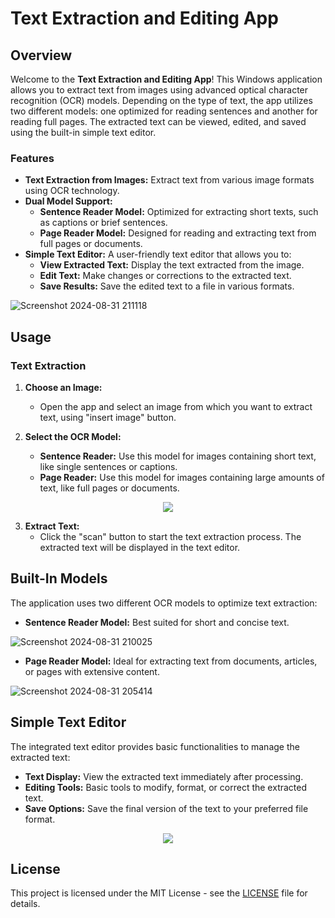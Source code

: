 # Text Extraction and Editing App

## Overview

Welcome to the **Text Extraction and Editing App**! This Windows application allows you to extract text from images using advanced optical character recognition (OCR) models. Depending on the type of text, the app utilizes two different models: one optimized for reading sentences and another for reading full pages. The extracted text can be viewed, edited, and saved using the built-in simple text editor.

### Features

- **Text Extraction from Images:** Extract text from various image formats using OCR technology.
- **Dual Model Support:**
  - **Sentence Reader Model:** Optimized for extracting short texts, such as captions or brief sentences.
  - **Page Reader Model:** Designed for reading and extracting text from full pages or documents.
- **Simple Text Editor:** A user-friendly text editor that allows you to:
  - **View Extracted Text:** Display the text extracted from the image.
  - **Edit Text:** Make changes or corrections to the extracted text.
  - **Save Results:** Save the edited text to a file in various formats.

![Screenshot 2024-08-31 211118](https://github.com/user-attachments/assets/88fcc993-4be5-416a-baa7-5ed1e4afd3dd)


## Usage

### Text Extraction

1. **Choose an Image:**
   - Open the app and select an image from which you want to extract text, using "insert image" button.
  
2. **Select the OCR Model:**
   - **Sentence Reader:** Use this model for images containing short text, like single sentences or captions.
   - **Page Reader:** Use this model for images containing large amounts of text, like full pages or documents.

<p align="center">
<img src ="https://github.com/user-attachments/assets/32c13ad8-7e7e-4305-b9f5-adc0c46aabd0"/>
</p>


3. **Extract Text:**
   - Click the "scan" button to start the text extraction process. The extracted text will be displayed in the text editor.


## Built-In Models

The application uses two different OCR models to optimize text extraction:

- **Sentence Reader Model:** Best suited for short and concise text.

![Screenshot 2024-08-31 210025](https://github.com/user-attachments/assets/2a393ba1-8bda-4481-a751-2c6ec4833a0b)

- **Page Reader Model:** Ideal for extracting text from documents, articles, or pages with extensive content.

![Screenshot 2024-08-31 205414](https://github.com/user-attachments/assets/cc7b12ac-498b-4a7c-b1a0-0446722525aa)


## Simple Text Editor

The integrated text editor provides basic functionalities to manage the extracted text:

- **Text Display:** View the extracted text immediately after processing.
- **Editing Tools:** Basic tools to modify, format, or correct the extracted text.
- **Save Options:** Save the final version of the text to your preferred file format.
<p align="center">
<img src ="https://github.com/user-attachments/assets/1c7d3ce8-a3a4-4720-8abe-825d06476262"/>
</p>

## License

This project is licensed under the MIT License - see the [LICENSE](LICENSE) file for details.
